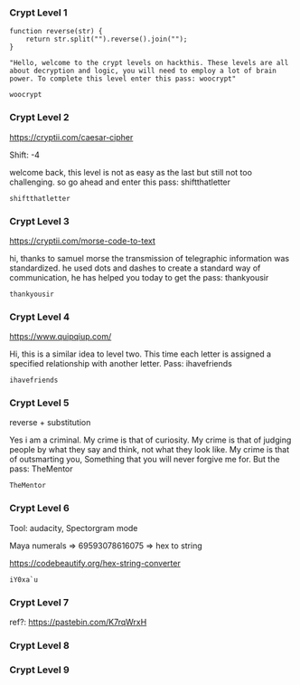 ### Crypt Level 1
```
function reverse(str) {
    return str.split("").reverse().join("");
}

"Hello, welcome to the crypt levels on hackthis. These levels are all about decryption and logic, you will need to employ a lot of brain power. To complete this level enter this pass: woocrypt"
```
```
woocrypt
```


### Crypt Level 2
https://cryptii.com/caesar-cipher

Shift: -4

welcome back, this level is not as easy as the last but still not too challenging. so go ahead and enter this pass: shiftthatletter
```
shiftthatletter
```


### Crypt Level 3
https://cryptii.com/morse-code-to-text

hi, thanks to samuel morse the transmission of telegraphic information was standardized. he used dots and dashes to create a standard way of communication, he has helped you today to get the pass: thankyousir
```
thankyousir
```


### Crypt Level 4
https://www.quipqiup.com/

Hi, this is a similar idea to level two. This time each letter is assigned a specified relationship with another letter. Pass: ihavefriends
```
ihavefriends
```


### Crypt Level 5
reverse + substitution

Yes i am a criminal. My crime is that of curiosity. My crime is that of judging people by what they say and think, not what they look like. My crime is that of outsmarting you, Something that you will never forgive me for. But the pass: TheMentor
```
TheMentor
```


### Crypt Level 6
Tool: audacity, Spectorgram mode

Maya numerals => 69593078616075 => hex to string

https://codebeautify.org/hex-string-converter
```
iY0xa`u
```


### Crypt Level 7
ref?: https://pastebin.com/K7rqWrxH


### Crypt Level 8


### Crypt Level 9


